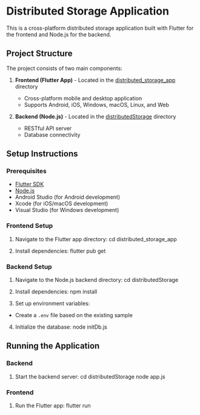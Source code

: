 # Distributed Storage Application

This is a cross-platform distributed storage application built with Flutter for the frontend and Node.js for the backend.

## Project Structure

The project consists of two main components:

1. **Frontend (Flutter App)** - Located in the [distributed_storage_app](distributed_storage_app) directory
   - Cross-platform mobile and desktop application
   - Supports Android, iOS, Windows, macOS, Linux, and Web

2. **Backend (Node.js)** - Located in the [distributedStorage](distributedStorage) directory
   - RESTful API server
   - Database connectivity

## Setup Instructions

### Prerequisites

- [Flutter SDK](https://flutter.dev/docs/get-started/install)
- [Node.js](https://nodejs.org/)
- Android Studio (for Android development)
- Xcode (for iOS/macOS development)
- Visual Studio (for Windows development)

### Frontend Setup

1. Navigate to the Flutter app directory:
cd distributed_storage_app

2. Install dependencies:
flutter pub get

### Backend Setup

1. Navigate to the Node.js backend directory:
cd distributedStorage

2. Install dependencies:
npm install

3. Set up environment variables:
- Create a `.env` file based on the existing sample

4. Initialize the database:
node initDb.js

## Running the Application

### Backend

1. Start the backend server:
cd distributedStorage node app.js

### Frontend

1. Run the Flutter app:
flutter run
